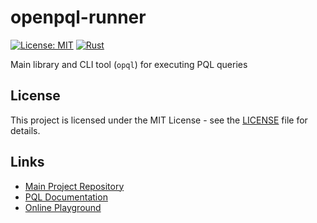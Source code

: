 # openpql-runner

[![License: MIT](https://img.shields.io/badge/License-MIT-yellow.svg)](https://opensource.org/licenses/MIT)
[![Rust](https://img.shields.io/badge/rust-1.85+-blue.svg)](https://www.rust-lang.org)

Main library and CLI tool (`opql`) for executing PQL queries

## License

This project is licensed under the MIT License - see the [LICENSE](../LICENSE) file for details.

## Links

- [Main Project Repository](https://github.com/solve-poker/Poker-Query-Language)
- [PQL Documentation](https://pql-docs.solve.poker)
- [Online Playground](https://pql-playground.solve.poker/)
